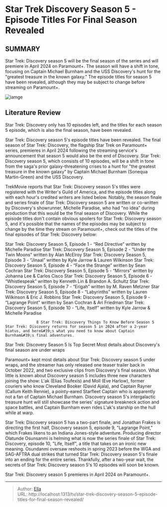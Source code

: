 # Star Trek Discovery Season 5 - Episode Titles For Final Season Revealed


## SUMMARY 



  Star Trek: Discovery season 5 will be the final season of the series and will premiere in April 2024 on Paramount&#43;.   The season will have a shift in tone, focusing on Captain Michael Burnham and the USS Discovery&#39;s hunt for the &#34;greatest treasure in the known galaxy.&#34;   The episode titles for season 5 have been revealed, although they may be subject to change before streaming on Paramount&#43;.  

![iamge](https://static1.srcdn.com/wordpress/wp-content/uploads/2023/05/season5_fix_startrekdiscover.jpg)

## Literature Review
Star Trek: Discovery only has 10 episodes left, and the titles for each season 5 episode, which is also the final season, have been revealed.




Star Trek: Discovery season 5&#39;s episode titles have been revealed. The final season of Star Trek: Discovery, the flagship Star Trek on Paramount&#43; series, premieres in April 2024 following the streaming service&#39;s announcement that season 5 would also be the end of Discovery. Star Trek: Discovery season 5, which consists of 10 episodes, will be a shift in tone from the saga&#39;s prior galaxy-threatening crises to a hunt for &#34;the greatest treasure in the known galaxy&#34; by Captain Michael Burnham (Sonequa Martin-Green) and the USS Discovery.




TrekMovie reports that Star Trek: Discovery season 5&#39;s titles were registered with the Writer&#39;s Guild of America, and the episode titles along with each hour&#39;s credited writers are listed below. Notably, the season finale and series finale of Star Trek: Discovery season 5 are written or co-written by Discovery&#39;s showrunner, Michelle Paradise, who had &#34;no idea&#34; during production that this would be the final season of Discovery. While the episode titles don&#39;t contain obvious spoilers for Star Trek: Discovery season 5, and it&#39;s possible that the names of the episodes may be subject to change by the time they stream on Paramount&#43;, check out the titles of the final episodes of Star Trek: Discovery below:

  Star Trek: Discovery Season 5, Episode 1 - “Red Directive” written by Michelle Paradise   Star Trek: Discovery Season 5, Episode 2 - “Under the Twin Moons” written by Alan McElroy   Star Trek: Discovery Season 5, Episode 3 - “Jinaal” written by Kyle Jarrow &amp; Lauren Wilkinson   Star Trek: Discovery Season 5, Episode 4 - “Face the Strange” written by Sean Cochran   Star Trek: Discovery Season 5, Episode 5 - “Mirrors” written by Johanna Lee &amp; Carlos Cisco   Star Trek: Discovery Season 5, Episode 6 - “Whistlespeak” written by Kenneth Lin &amp; Brandon A. Schultz   Star Trek: Discovery Season 5, Episode 7 - “Erigah” written by M. Raven Metzner   Star Trek: Discovery Season 5, Episode 8 - “Labyrinths” written by Lauren Wilkinson &amp; Eric J. Robbins   Star Trek: Discovery Season 5, Episode 9 - “Lagrange Point” written by Sean Cochran &amp; Ari Friedman   Star Trek: Discovery Season 5, Episode 10 - “Life, Itself” written by Kyle Jarrow &amp; Michelle Paradise  




                  8 Star Trek: Discovery Things To Know Before Season 5   Star Trek: Discovery returns for season 5 in 2024 after a 2-year hiatus, and here&#39;s what you need to know about Captain Burnham&#39;s final adventures.    


 Star Trek: Discovery Season 5 Is Top Secret 
Most details about Discovery&#39;s final season are under wraps
         

Paramount&#43; kept most details about Star Trek: Discovery season 5 under wraps, and the streamer has only released one teaser trailer back in October 2022, and two exclusive clips from Discovery&#39;s final season. What little is known about Discovery season 5 includes three new characters joining the show: L&#39;ak (Elias Toufexis) and Moll (Eve Harlow), former couriers who know Cleveland Booker (David Ajala), and Captain Rayner (Callum Keith Rennie), a pointy-eared Starfleet Captain who is apparently not a fan of Captain Michael Burnham. Discovery season 5&#39;s intergalactic treasure hunt will still showcase the series&#39; signature breakneck action and space battles, and Captain Burnham even rides L&#39;ak&#39;s starship on the hull while at warp.




Star Trek: Discovery season 5 has a two-part finale, and Jonathan Frakes is directing the first half, Discovery season 5, episode 9, &#34;Lagrange Point,&#34; which Frakes likens to an Indiana Jones-style adventure. Producing director Olatunde Osunsanmi is helming what is now the series finale of Star Trek: Discovery, episode 10, &#34;Life, Itself&#34;, a title that takes on an ironic new meaning. Osundanmi oversaw reshoots in spring 2023 before the WGA and SAG-AFTRA dual strikes that turned Star Trek: Discovery season 5&#39;s finale into an ending for the entire series. Thankfully, after a two-year wait, the secrets of Star Trek: Discovery season 5&#39;s 10 episodes will soon be known.



Star Trek: Discovery season 5 premieres in April 2024 on Paramount&#43;.






---

> Author: [Ella](https://instagram.hk.cn/)  
> URL: http://localhost:1313/tv/star-trek-discovery-season-5-episode-titles-for-final-season-revealed/  

